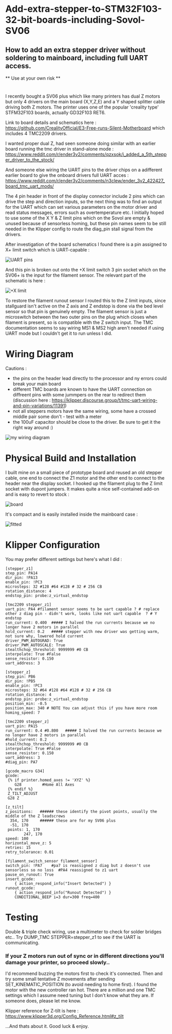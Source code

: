 # Add-extra-stepper-to-STM32F103-32-bit-boards-including-Sovol-SV06

## How to add an extra stepper driver without soldering to mainboard, including full UART access.
** Use at your own risk **

# 
I recently bought a SV06 plus which like many printers has dual Z motors but only 4 drivers on the main board (X,Y,Z,E) and a Y shaped splitter cable driving both Z motors.
The printer uses one of the popular 'creality type' STFM32F103 boards, actually GD32F103 RET6. 

Link to board details and schematics here :
https://github.com/CrealityOfficial/E3-Free-runs-Silent-Motherboard which includes 4 TMC2209 drivers.

I wanted proper dual Z, had seen someone doing similar with an earlier board running the tmc driver in stand-alone mode   : 
https://www.reddit.com/r/ender3v2/comments/qzxsok/i_added_a_5th_stepper_driver_to_the_stock/

And someone else wiring the UART pins to the driver chips on a adifferent earlier board to give the onboard drivers full UART acces :
https://www.reddit.com/r/ender3v2/comments/n3clew/ender_3v2_422427_board_tmc_uart_mods/


The 4 pin header in front of the display connector include 2 pins which can drive the step and direction inputs, so the next thing was to find an output for the UART which can set various parameters on the motor driver and read status messages, errors such as overtemperature etc.  I initially hoped to use some of the X Y & Z limit pins which on the Sovol are empty & unused because of sensorless homing, but these pin names seem to be still needed in the Klipper config to route the diag_pin stall signal from the drivers.

After investigation of the board schematics I found there is a pin assigned to X+ limit switch which is UART-capable :  

![UART pins](images/e3_free_runs_UART_on_pins.png)

And this pin is broken out onto the +X limit switch 3 pin socket which on the SV06+ is the input for the filament sensor.  The relevant part of the schematic is here :

![+X limit](images/e3_free_runs_X+_Limit.png)

To restore the filament runout sensor I routed this to the Z limit inputs, since stallguard isn't active on the Z axis and Z endstop is done via the bed level sensor so that pin is genuinely empty.  The filament sensor is just a microswitch between the two outer pins on the plug which closes when filament is present, so is compatible with the Z switch input.
The TMC documentation seems to say wiring MS1 & MS2 high aren't needed if using UART mode but I couldn't get it to run unless I did.

# Wiring Diagram

Cautions : 
+ the pins on the header lead directly to the processor and ny errors could break your main board
+ different TMC boards are known to have the UART connection on diffreent pins with some jummpers on the rear to redirect them (discussion here : https://klipper.discourse.group/t/tmc-uart-wiring-and-pin-variations/11391) 
+ not all steppers motors have the same wiring, some have a crossed middle pair some don't - test with a meter
+ the 100uF capacitor should be close to the driver. Be sure to get it the right way around :)
  
![my wiring diagram](images/my_wiring_diagram.JPG)


# Physical Build and Installation

I built mine on a small piece of prototype board and reused an old stepper cable, one end to connect the Z1 motor and the other end to connect to the header near the display socket.  I hooked up the filament plug to the Z limit socket with dupont jumpers. 
It makes quite a nice self-contained add-on and is easy to revert to stock :

![board](images/IMG_20240520_121145089.jpg)

It's compact and is easily installed inside the mainboard case : 

![fitted](images/IMG_20240520_124758095.jpg)

# Klipper Configuration

You may prefer different settings but here's what I did :

```
[stepper_z1]
step_pin: PA14
dir_pin: !PA13
enable_pin: !PC3
microsteps: 32 #128 #64 #128 # 32 # 256 CB
rotation_distance: 4
endstop_pin: probe:z_virtual_endstop

[tmc2209 stepper_z1]
uart_pin: PA4 #filament sensor seems to be uart capable ? # replace  other z diag pin - didn't work, looks like not uart capable  ? # Y endstop
run_current: 0.400  ##### I halved the run currents because we no longer have 2 motors in parallel
hold_current: 0.2   ##### stepper with new driver was getting warm, not sure why, lowered hold current
driver_PWM_AUTOGRAD: True
driver_PWM_AUTOSCALE: True
stealthchop_threshold: 9999999 #0 CB
interpolate: True #False
sense_resistor: 0.150
uart_address: 3

[stepper_z]
step_pin: PB6
dir_pin: !PB5
enable_pin: !PC3
microsteps: 32 #64 #128 #64 #128 # 32 # 256 CB
rotation_distance: 4
endstop_pin: probe:z_virtual_endstop
position_min: -0.5
position_max: 340 # NOTE You can adjust this if you have more room
homing_speed: 7

[tmc2209 stepper_z]
uart_pin: PA15
run_current: 0.4 #0.800   ##### I halved the run currents because we no longer have 2 motors in parallel
#hold_current: 0.2
stealthchop_threshold: 9999999 #0 CB
interpolate: True #False
sense_resistor: 0.150
uart_address: 3
#diag_pin: PA7

[gcode_macro G34]
gcode:
 {% if printer.homed_axes != 'XYZ' %}
    G28         #Home All Axes
 {% endif %}
 Z_TILT_ADJUST
 G28 Z

[z_tilt]
z_positions:   ###### these identify the pivot points, usually the middle of the Z leadscrews
  354, 170     ###### these are for my SV06 plus
  -51, 170
 points: 1, 170
        247, 170 
speed: 100
horizontal_move_z: 5
retries: 15
retry_tolerance: 0.01

[filament_switch_sensor filament_sensor]   
switch_pin: !PA7    #pa7 is reassigned z diag but z doesn't use sensorless so no loss  #PA4 reassigned to z1 uart
pause_on_runout: True
insert_gcode:
    { action_respond_info("Insert Detected") }
runout_gcode:
    { action_respond_info("Runout Detected") }
    CONDITIONAL_BEEP i=3 dur=300 freq=400
```

# Testing

Double & triple check wiring, use a multimeter to check for solder bridges etc..
Try DUMP_TMC STEPPER=stepper_z1 to see if the UART is communicating. 

### If your Z motors run out of sync or in different directions you'll damage your printer, so proceed slowly..

I'd recommend buzzing the motors first to check it's connected.
Then and try some small tentative Z movements after sending SET_KINEMATIC_POSITION (to avoid needing to home first). 
I found the motor with the new controller ran hot.  There are a million and one TMC settings which I assume need tuning but I don't know what they are.  If someone does, please let me know.

Klipper reference for Z-tilt is here :  https://www.klipper3d.org/Config_Reference.html#z_tilt

...And thats about it.  Good luck & enjoy.

